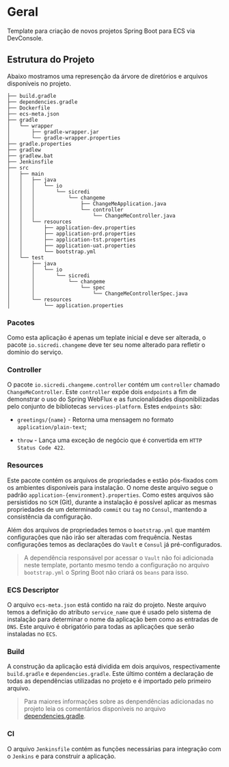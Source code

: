 # Geral

Template para criação de novos projetos Spring Boot para ECS via DevConsole.

## Estrutura do Projeto

Abaixo mostramos uma represenção da árvore de diretórios e arquivos disponíveis no projeto.

```
├── build.gradle
├── dependencies.gradle
├── Dockerfile
├── ecs-meta.json
├── gradle
│   └── wrapper
│       ├── gradle-wrapper.jar
│       └── gradle-wrapper.properties
├── gradle.properties
├── gradlew
├── gradlew.bat
├── Jenkinsfile
├── src
│   ├── main
│   │   ├── java
│   │   │   └── io
│   │   │       └── sicredi
│   │   │           └── changeme
│   │   │               ├── ChangeMeApplication.java
│   │   │               └── controller
│   │   │                   └── ChangeMeController.java
│   │   └── resources
│   │       ├── application-dev.properties
│   │       ├── application-prd.properties
│   │       ├── application-tst.properties
│   │       ├── application-uat.properties
│   │       └── bootstrap.yml
│   └── test
│       ├── java
│       │   └── io
│       │       └── sicredi
│       │           └── changeme
│       │               └── spec
│       │                   └── ChangeMeControllerSpec.java
│       └── resources
│           └── application.properties
```

### Pacotes

Como esta aplicação é apenas um teplate inicial e deve ser alterada, o pacote `io.sicredi.changeme` deve ter seu nome alterado para refletir o domínio do serviço.

### Controller

O pacote `io.sicredi.changeme.controller` contém um `controller` chamado `ChangeMeController`. Este `controller` expõe dois `endpoints` a fim de demonstrar o uso do Spring WebFlux e as funcionalidades disponibilizadas pelo conjunto de bibliotecas `services-platform`. Estes `endpoints` são: 


- `greetings/{name}` - Retorna uma mensagem no formato `application/plain-text`; 

- `throw` - Lança uma exceção de negócio que é convertida em `HTTP Status Code 422`. 

### Resources

Este pacote contém os arquivos de propriedades e estão pós-fixados com os ambientes disponíveis para instalação. O nome deste arquivo segue o padrão `application-{environment}.properties`. Como estes arquivos são persistidos no `SCM` (Git), durante a instalação é possível aplicar as mesmas propriedades de um determinado `commit` ou `tag` no `Consul`, mantendo a consistência da configuração. 

Além dos arquivos de propriedades temos o `bootstrap.yml` que mantém configurações que não irão ser alteradas com frequência. Nestas configurações temos as declarações do `Vault` e `Consul` já pré-configurados. 

> A dependência responsável por acessar o `Vault` não foi adicionada neste template, portanto mesmo tendo a configuração no arquivo `bootstrap.yml` o Spring Boot não criará os `beans` para isso.

### ECS Descriptor

O arquivo `ecs-meta.json` está contido na raiz do projeto. Neste arquivo temos a definição do atributo `service_name` que é usado pelo sistema de instalação para determinar o nome da aplicação bem como as entradas de `DNS`. Este arquivo é obrigatório para todas as aplicações que serão instaladas no `ECS`. 

### Build

A construção da aplicação está dividida em dois arquivos, respectivamente `build.gradle` e `dependencies.gradle`. Este último contém a declaração de todas as dependências utilizadas no projeto e é importado pelo primeiro arquivo.

> Para maiores informações sobre as denpendências adicionadas no projeto leia os comentários disponíveis no arquivo [dependencies.gradle](`./dependencies.gradle`). 

### CI

O arquivo `Jenkinsfile` contém as funções necessárias para integração com o `Jenkins` e para construir a aplicação. 